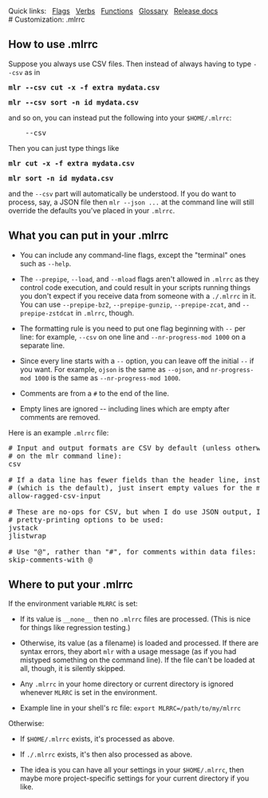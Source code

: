 <!---  PLEASE DO NOT EDIT DIRECTLY. EDIT THE .md.in FILE PLEASE. --->
<div>
<span class="quicklinks">
Quick links:
&nbsp;
<a class="quicklink" href="../reference-main-flag-list/index.html">Flags</a>
&nbsp;
<a class="quicklink" href="../reference-verbs/index.html">Verbs</a>
&nbsp;
<a class="quicklink" href="../reference-dsl-builtin-functions/index.html">Functions</a>
&nbsp;
<a class="quicklink" href="../glossary/index.html">Glossary</a>
&nbsp;
<a class="quicklink" href="../release-docs/index.html">Release docs</a>
</span>
</div>
# Customization: .mlrrc

## How to use .mlrrc

Suppose you always use CSV files. Then instead of always having to type `--csv` as in

<pre class="pre-highlight-non-pair">
<b>mlr --csv cut -x -f extra mydata.csv</b>
</pre>

<pre class="pre-highlight-non-pair">
<b>mlr --csv sort -n id mydata.csv</b>
</pre>

and so on, you can instead put the following into your `$HOME/.mlrrc`:

<pre class="pre-non-highlight-non-pair">
    --csv
</pre>

Then you can just type things like

<pre class="pre-highlight-non-pair">
<b>mlr cut -x -f extra mydata.csv</b>
</pre>

<pre class="pre-highlight-non-pair">
<b>mlr sort -n id mydata.csv</b>
</pre>

and the `--csv` part will automatically be understood. If you do want to process, say, a JSON file then `mlr --json ...` at the command line will still override the defaults you've placed in your `.mlrrc`.

## What you can put in your .mlrrc

* You can include any command-line flags, except the "terminal" ones such as `--help`.

* The `--prepipe`, `--load`, and `--mload` flags aren't allowed in `.mlrrc` as they control code execution, and could result in your scripts running things you don't expect if you receive data from someone with a `./.mlrrc` in it. You can use `--prepipe-bz2`, `--prepipe-gunzip`, `--prepipe-zcat`, and `--prepipe-zstdcat` in `.mlrrc`, though.

* The formatting rule is you need to put one flag beginning with `--` per line: for example, `--csv` on one line and `--nr-progress-mod 1000` on a separate line.

* Since every line starts with a `--` option, you can leave off the initial `--` if you want. For example, `ojson` is the same as `--ojson`, and `nr-progress-mod 1000` is the same as `--nr-progress-mod 1000`.

* Comments are from a `#` to the end of the line.

* Empty lines are ignored -- including lines which are empty after comments are removed.

Here is an example `.mlrrc` file:

<pre class="pre-non-highlight-non-pair">
# Input and output formats are CSV by default (unless otherwise specified
# on the mlr command line):
csv

# If a data line has fewer fields than the header line, instead of erroring
# (which is the default), just insert empty values for the missing ones:
allow-ragged-csv-input

# These are no-ops for CSV, but when I do use JSON output, I want these
# pretty-printing options to be used:
jvstack
jlistwrap

# Use "@", rather than "#", for comments within data files:
skip-comments-with @
</pre>

## Where to put your .mlrrc

If the environment variable `MLRRC` is set:

* If its value is `__none__` then no `.mlrrc` files are processed.  (This is nice for things like regression testing.)

* Otherwise, its value (as a filename) is loaded and processed. If there are syntax errors, they abort `mlr` with a usage message (as if you had mistyped something on the command line). If the file can't be loaded at all, though, it is silently skipped.

* Any `.mlrrc` in your home directory or current directory is ignored whenever `MLRRC` is set in the environment.

* Example line in your shell's rc file: `export MLRRC=/path/to/my/mlrrc`

Otherwise:

* If `$HOME/.mlrrc` exists, it's processed as above.

* If `./.mlrrc` exists, it's then also processed as above.

* The idea is you can have all your settings in your `$HOME/.mlrrc`, then maybe more project-specific settings for your current directory if you like.
